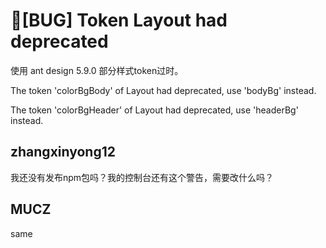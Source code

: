 # 🐛[BUG] Token Layout had deprecated

使用 ant design 5.9.0 部分样式token过时。

The token 'colorBgBody' of Layout had deprecated, use 'bodyBg' instead.

The token 'colorBgHeader' of Layout had deprecated, use 'headerBg' instead.

## zhangxinyong12

我还没有发布npm包吗？我的控制台还有这个警告，需要改什么吗？

## MUCZ

same
